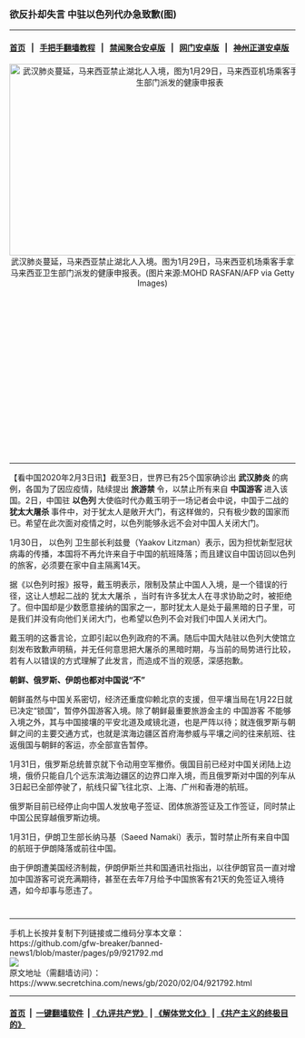 ### 欲反扑却失言 中驻以色列代办急致歉(图)
------------------------

#### [首页](https://github.com/gfw-breaker/banned-news1/blob/master/README.md) &nbsp;&nbsp;|&nbsp;&nbsp; [手把手翻墙教程](https://github.com/gfw-breaker/guides/wiki) &nbsp;&nbsp;|&nbsp;&nbsp; [禁闻聚合安卓版](https://github.com/gfw-breaker/bn-android) &nbsp;&nbsp;|&nbsp;&nbsp; [网门安卓版](https://github.com/oGate2/oGate) &nbsp;&nbsp;|&nbsp;&nbsp; [神州正道安卓版](https://github.com/SzzdOgate/update) 



<div class="article_right" style="fone-color:#000">
 <p style="text-align:center">
  <img alt="武汉肺炎蔓延，马来西亚禁止湖北人入境，图为1月29日，马来西亚机场乘客手拿马来西亚卫生部门派发的健康申报表" src="https://img3.secretchina.com/pic/2020/1-31/p2616222a934021066-ss.jpg" style="height:337px; width:600px"/>
  <br>
   武汉肺炎蔓延，马来西亚禁止湖北人入境。图为1月29日，马来西亚机场乘客手拿马来西亚卫生部门派发的健康申报表。(图片来源:MOHD RASFAN/AFP via Getty Images)
   <span id="hideid" name="hideid" style="color:red;display:none;">
    <span href="https://www.secretchina.com">
    </span>
   </span>
  </br>
 </p>
 <div id="txt-mid1-t21-2017">
  <ins class="adsbygoogle" data-ad-client="ca-pub-1276641434651360" data-ad-slot="2451032099" style="display:inline-block;width:336px;height:280px">
  </ins>
  

---


  </div>
 </div>
 <p>
  【看中国2020年2月3日讯】截至3日，世界已有25个国家确诊出
  <strong>
   <span href="https://www.secretchina.com/news/gb/tag/武汉肺炎" target="_blank">
    武汉肺炎
   </span>
  </strong>
  的病例，各国为了因应疫情，陆续提出
  <strong>
   旅游禁
  </strong>
  令，以禁止所有来自
  <strong>
   中国游客
  </strong>
  进入该国。2日，中国驻
  <strong>
   以色列
  </strong>
  大使临时代办戴玉明于一场记者会中说，中国于二战的
  <strong>
   犹太大屠杀
  </strong>
  事件中，对于犹太人是敞开大门，有这样做的，只有极少数的国家而已。希望在此次面对疫情之时，以色列能够永远不会对中国人关闭大门。
  <span id="hideid" name="hideid" style="color:red;display:none;">
   <span href="https://www.secretchina.com">
   </span>
  </span>
 </p>
 <p>
  1月30日，
  <span href="https://www.secretchina.com/news/gb/tag/以色列" target="_blank">
   以色列
  </span>
  卫生部长利兹曼（Yaakov Litzman）表示，因为担忧新型冠状病毒的传播，本国将不再允许来自于中国的航班降落；而且建议自中国访回以色列的旅客，必须要在家中自主隔离14天。
 </p>
 <p>
  据《以色列时报》报导，戴玉明表示，限制及禁止中国人入境，是一个错误的行径，这让人想起二战的
  <span href="https://www.secretchina.com/news/gb/tag/犹太大屠杀" target="_blank">
   犹太大屠杀
  </span>
  ，当时有许多犹太人在寻求协助之时，被拒绝了。但中国却是少数愿意接纳的国家之一，那时犹太人是处于最黑暗的日子里，可是我们并没有向他们关闭大门，也希望以色列不会对我们中国人关闭大门。
 </p>
 <p>
  戴玉明的这番言论，立即引起以色列政府的不满。随后中国大陆驻以色列大使馆立刻发布致歉声明稿，并无任何意思把大屠杀的黑暗时期，与当前的局势进行比较，若有人以错误的方式理解了此发言，而造成不当的观感，深感抱歉。
 </p>
 <p>
  <strong>
   朝鲜、俄罗斯、伊朗也都对中国说“不”
  </strong>
 </p>
 <p>
  朝鲜虽然与中国关系密切，经济还重度仰赖北京的支援，但平壤当局在1月22日就已决定“锁国”，暂停外国游客入境。除了朝鲜最重要旅游金主的
  <span href="https://www.secretchina.com/news/gb/tag/中国游客" target="_blank">
   中国游客
  </span>
  不能够入境之外，其与中国接壤的平安北道及咸镜北道，也是严阵以待；就连俄罗斯与朝鲜之间的主要交通方式，也就是滨海边疆区首府海参威与平壤之间的往来航班、往返俄国与朝鲜的客运，亦全部宣告暂停。
 </p>
 <p>
  1月31日，俄罗斯总统普京就下令动用空军撤侨。俄国目前已经对中国关闭陆上边境，俄侨只能自几个远东滨海边疆区的边界口岸入境，而且俄罗斯对中国的列车从3日起已全部停驶了，航线只留飞往北京、上海、广州和香港的航班。
 </p>
 <p>
  俄罗斯目前已经停止向中国人发放电子签证、团体旅游签证及工作签证，同时禁止中国公民穿越俄罗斯边境。
 </p>
 <p>
  1月31日，伊朗卫生部长纳马基（Saeed Namaki）表示，暂时禁止所有来自中国的航班于伊朗降落或前往中国。
 </p>
 <p>
  由于伊朗遭美国经济制裁，伊朗伊斯兰共和国通讯社指出，以往伊朗官员一直对增加中国游客可说充满期待，甚至在去年7月给予中国旅客有21天的免签证入境待遇，如今却事与愿违了。
  <center>
   <div>
    <div id="txt-mid2-t22-2017" style="display: block;  max-height: 351px;  overflow: hidden;">
     <div id="SC-21xxx">
     </div>
     <ins class="adsbygoogle" data-ad-client="ca-pub-1276641434651360" data-ad-format="auto" data-ad-slot="4301710469" data-full-width-responsive="true" style="display:block">
     </ins>
    </div>
   </div>
  </center>
  <div style="padding-top:12px;">
  </div>
 </p>
</div>

<hr/>
手机上长按并复制下列链接或二维码分享本文章：<br/>
https://github.com/gfw-breaker/banned-news1/blob/master/pages/p9/921792.md <br/>
<a href='https://github.com/gfw-breaker/banned-news1/blob/master/pages/p9/921792.md'><img src='https://github.com/gfw-breaker/banned-news1/blob/master/pages/p9/921792.md.png'/></a> <br/>
原文地址（需翻墙访问）：https://www.secretchina.com/news/gb/2020/02/04/921792.html


------------------------
#### [首页](https://github.com/gfw-breaker/banned-news1/blob/master/README.md) &nbsp;|&nbsp; [一键翻墙软件](https://github.com/gfw-breaker/nogfw/blob/master/README.md) &nbsp;| [《九评共产党》](https://github.com/gfw-breaker/9ping.md/blob/master/README.md#九评之一评共产党是什么) | [《解体党文化》](https://github.com/gfw-breaker/jtdwh.md/blob/master/README.md) | [《共产主义的终极目的》](https://github.com/gfw-breaker/gczydzjmd.md/blob/master/README.md)


<img src='http://gfw-breaker.win/banned-news/pages/p9/921792.md' width='0px' height='0px'/>
